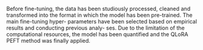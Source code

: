 Before fine-tuning, the data has been studiously processed, cleaned and transformed
into the format in which the model has been pre-trained. The main fine-tuning hyper-
parameters have been selected based on empirical results and conducting previous analy-
ses. Due to the limitation of the computational resources, the model has been quantified
and the QLoRA PEFT method was finally applied.